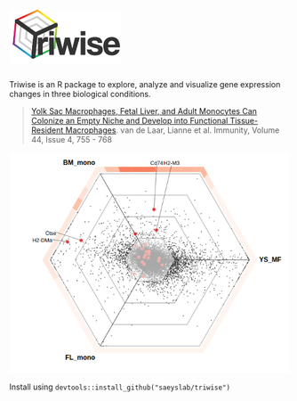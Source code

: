 # <img src="logo.png" width="200">

Triwise is an R package to explore, analyze and visualize gene expression changes in three biological conditions.

> [Yolk Sac Macrophages, Fetal Liver, and Adult Monocytes Can Colonize an Empty Niche and Develop into Functional Tissue-Resident Macrophages](http://dx.doi.org/10.1016/j.immuni.2016.02.017). van de Laar, Lianne et al. Immunity, Volume 44, Issue 4, 755 - 768

![interactive triwise plot](interactive.png "Interactive triwise plot")

Install using `devtools::install_github("saeyslab/triwise")`
